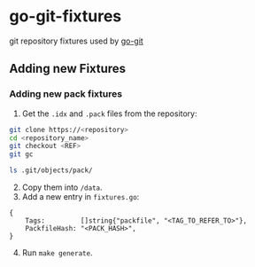 # go-git-fixtures

git repository fixtures used by [go-git](https://github.com/go-git/go-git)

## Adding new Fixtures

### Adding new pack fixtures

1. Get the `.idx` and `.pack` files from the repository:

```sh
git clone https://<repository>
cd <repository_name>
git checkout <REF>
git gc

ls .git/objects/pack/
```

2. Copy them into `/data`.
3. Add a new entry in `fixtures.go`:

```
{
	Tags:         []string{"packfile", "<TAG_TO_REFER_TO>"},
	PackfileHash: "<PACK_HASH>",
}
```

4. Run `make generate`.
